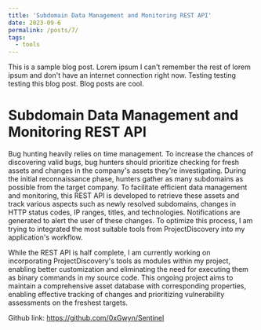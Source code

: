 ```yaml
---
title: 'Subdomain Data Management and Monitoring REST API'
date: 2023-09-6
permalink: /posts/7/
tags:
  - tools
---
```


This is a sample blog post. Lorem ipsum I can't remember the rest of lorem ipsum and don't have an internet connection right now. Testing testing testing this blog post. Blog posts are cool.

Subdomain Data Management and Monitoring REST API
======
Bug hunting heavily relies on time management. To increase the chances of discovering valid bugs, bug hunters should prioritize checking for fresh assets and changes in the company's assets they're investigating. During the initial reconnaissance phase, hunters gather as many subdomains as possible from the target company. To facilitate efficient data management and monitoring, this REST API is developed to retrieve these assets and track various aspects such as newly resolved subdomains, changes in HTTP status codes, IP ranges, titles, and technologies. Notifications are generated to alert the user of these changes. To optimize this process, I am trying to integrated the most suitable tools from ProjectDiscovery into my application's workflow.

While the REST API is half complete, I am currently working on incorporating ProjectDiscovery's tools as modules within my project, enabling better customization and eliminating the need for executing them as binary commands in my source code. This ongoing project aims to maintain a comprehensive asset database with corresponding properties, enabling effective tracking of changes and prioritizing vulnerability assessments on the freshest targets.

Github link: https://github.com/0xGwyn/Sentinel
